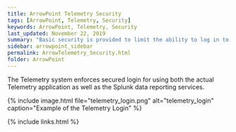 ```yaml
---
title: ArrowPoint Telemetry Security
tags: [ArrowPoint, Telemetry, Security]
keywords: ArrowPoint, Telemetry, Security
last_updated: November 22, 2019
summary: "Basic security is provided to limit the ability to log in to the system and see your teams data"
sidebar: arrowpoint_sidebar
permalink: ArrowTelemetry_Security.html
folder: ArrowPoint
---
```


The Telemetry system enforces secured login for using both the actual Telemetry application as well as the Splunk data reporting services.

{% include image.html file="telemetry_login.png" alt="telemetry_login" caption="Example of the Telemetry Login" %}

{% include links.html %}